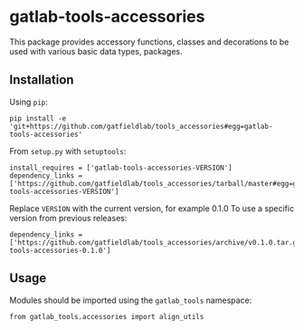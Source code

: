 # gatlab-tools-accessories

This package provides accessory functions, classes and decorations to be used with various basic data types, packages.

## Installation

Using `pip`:

    pip install -e 'git+https://github.com/gatfieldlab/tools_accessories#egg=gatlab-tools-accessories'
    
From `setup.py` with `setuptools`:

    install_requires = ['gatlab-tools-accessories-VERSION']
    dependency_links = ['https://github.com/gatfieldlab/tools_accessories/tarball/master#egg=gatlab-tools-accessories-VERSION']

Replace `VERSION` with the current version, for example 0.1.0
To use a specific version from previous releases:

    dependency_links = ['https://github.com/gatfieldlab/tools_accessories/archive/v0.1.0.tar.gz#egg=gatlab-tools-accessories-0.1.0']
    
## Usage

Modules should be imported using the `gatlab_tools` namespace:

    from gatlab_tools.accessories import align_utils

